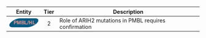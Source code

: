 |Entity|Tier|Description              |
|:----:|:----:|------------------------------|
|![PMBL](images/icons/PMBL_tier2.png) | 2 | Role of ARIH2 mutations in PMBL requires confirmation|
